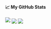 #### &#x1f4c8; My GitHub Stats
<img src="https://github-readme-streak-stats.herokuapp.com/?user=silverwolfceh&theme=graywhite"/>
<img align="center" src="https://github-readme-stats.vercel.app/api?username=silverwolfceh&show_icons=true&line_height=33&count_private=true&theme=graywhite &show_icons=true&hide_rank=true&include_all_commits=true&custom_title=Thống kê từ github của silverwolfceh"  />

<img align="center" src="https://github-readme-stats.vercel.app/api/top-langs/?username=silverwolfceh&&hide=javascript,css,html&langs_count=4&line_height=35&theme=graywhite &show_icons=true&custom_title=Ngôn Ngữ Yêu Thích" />



